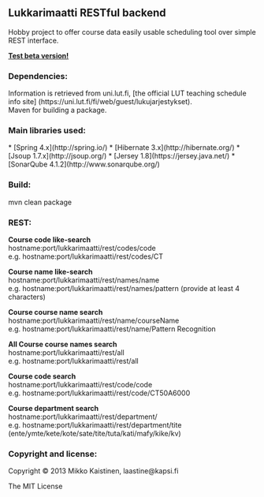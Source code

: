<h2>Lukkarimaatti RESTful backend</h2>

Hobby project to offer course data easily usable scheduling tool over simple REST interface.

<b>[Test beta version!](http://54.194.116.194:8085/lukkarimaatti)</b>

<h3>Dependencies:</h3>
Information is retrieved from uni.lut.fi, [the official LUT teaching schedule info site] (https://uni.lut.fi/fi/web/guest/lukujarjestykset).<br>
Maven for building a package.

<h3>Main libraries used:</h3>
* [Spring 4.x](http://spring.io/)
* [Hibernate 3.x](http://hibernate.org/)
* [Jsoup 1.7.x](http://jsoup.org/)
* [Jersey 1.8](https://jersey.java.net/)
* [SonarQube 4.1.2](http://www.sonarqube.org/)<br>

<h3>Build:</h3>
mvn clean package

<h3>REST:</h3>
<b>Course code like-search</b><br>
hostname:port/lukkarimaatti/rest/codes/code<br>
e.g. hostname:port/lukkarimaatti/rest/codes/CT

<b>Course name like-search</b><br>
hostname:port/lukkarimaatti/rest/names/name<br>
e.g. hostname:port/lukkarimaatti/rest/names/pattern (provide at least 4 characters)

<b>Course course name search</b><br>
hostname:port/lukkarimaatti/rest/name/courseName<br>
e.g. hostname:port/lukkarimaatti/rest/name/Pattern Recognition

<b>All Course course names search</b><br>
hostname:port/lukkarimaatti/rest/all<br>
e.g. hostname:port/lukkarimaatti/rest/all

<b>Course code search</b><br>
hostname:port/lukkarimaatti/rest/code/code<br>
e.g. hostname:port/lukkarimaatti/rest/code/CT50A6000

<b>Course department search</b><br>
hostname:port/lukkarimaatti/rest/department/<department><br>
e.g. hostname:port/lukkarimaatti/rest/department/tite<br>
(ente/ymte/kete/kote/sate/tite/tuta/kati/mafy/kike/kv)<br>

<h3>Copyright and license:</h3>
Copyright &copy; 2013 Mikko Kaistinen, laastine@kapsi.fi

The MIT License
